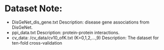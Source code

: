 
# Dataset Note:

+ DisGeNet_dis_gene.txt
   Description: disease gene associations from DisGeNet.
+ ppi_data.txt
   Description: protein-protein interactions.
+ cv_data: /cv_data/cv10_ofK.txt   (K=0,1,2,...,9)
   Description: The dataset for ten-fold cross-validation

